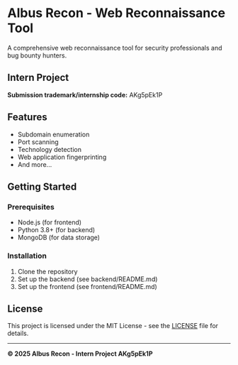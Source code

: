 # Albus Recon - Web Reconnaissance Tool

A comprehensive web reconnaissance tool for security professionals and bug bounty hunters.

## Intern Project

**Submission trademark/internship code:** AKg5pEk1P

## Features

- Subdomain enumeration
- Port scanning
- Technology detection
- Web application fingerprinting
- And more...

## Getting Started

### Prerequisites

- Node.js (for frontend)
- Python 3.8+ (for backend)
- MongoDB (for data storage)

### Installation

1. Clone the repository
2. Set up the backend (see backend/README.md)
3. Set up the frontend (see frontend/README.md)

## License

This project is licensed under the MIT License - see the [LICENSE](LICENSE) file for details.

---

**© 2025 Albus Recon - Intern Project AKg5pEk1P**
